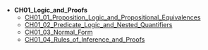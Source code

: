 * **CH01_Logic_and_Proofs**
    * [CH01_01_Proposition_Logic_and_Propositional_Equivalences](/math/Discrete_Mathematics_Explained_in_Detail-master/CH01_Logic_and_Proofs/CH01_01_Proposition_Logic_and_Propositional_Equivalences.md)
    * [CH01_02_Predicate_Logic_and_Nested_Quantifiers](/math/Discrete_Mathematics_Explained_in_Detail-master/CH01_Logic_and_Proofs/CH01_02_Predicate_Logic_and_Nested_Quantifiers.md)
    * [CH01_03_Normal_Form](/math/Discrete_Mathematics_Explained_in_Detail-master/CH01_Logic_and_Proofs/CH01_03_Normal_Form.md)
    * [CH01_04_Rules_of_Inference_and_Proofs](/math/Discrete_Mathematics_Explained_in_Detail-master/CH01_Logic_and_Proofs/CH01_04_Rules_of_Inference_and_Proofs.md)
    